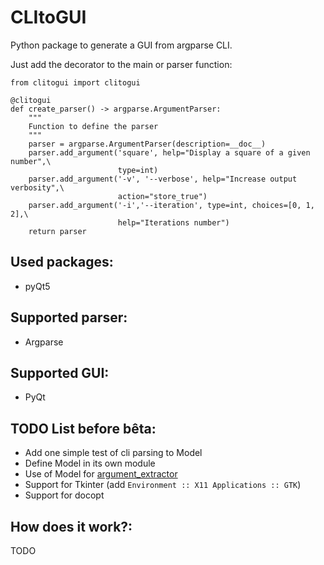 # CLItoGUI
Python package to generate a GUI from argparse CLI.

Just add the decorator to the main or parser function:

    from clitogui import clitogui

    @clitogui
    def create_parser() -> argparse.ArgumentParser:
        """
        Function to define the parser
        """
        parser = argparse.ArgumentParser(description=__doc__)
        parser.add_argument('square', help="Display a square of a given number",\
                            type=int)
        parser.add_argument('-v', '--verbose', help="Increase output verbosity",\
                            action="store_true")
        parser.add_argument('-i','--iteration', type=int, choices=[0, 1, 2],\
                            help="Iterations number")
        return parser

## Used packages:
- pyQt5

## Supported parser:
 - Argparse

## Supported GUI:
- PyQt

## TODO List before bêta:
- Add one simple test of cli parsing to Model
- Define Model in its own module
- Use of Model for [argument_extractor](clitogui/argument_extractor.py)
- Support for Tkinter (add `Environment :: X11 Applications :: GTK`)
- Support for docopt

## How does it work?:
TODO
